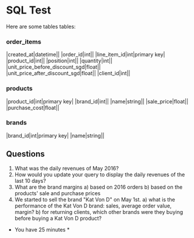 # SQL Test

Here are some tables tables:


### order_items

|created_at|datetime||
|order_id|int||
|line_item_id|int|primary key|
|product_id|int||
|position|int||
|quantity|int||
|unit_price_before_discount_sgd|float||
|unit_price_after_discount_sgd|float||
|client_id|int||


### products

|product_id|int|primary key|
|brand_id|int||
|name|string||
|sale_price|float||
|purchase_cost|float||


### brands

|brand_id|int|primary key|
|name|string||

## Questions

1) What was the daily revenues of May 2016?
2) How would you update your query to display the daily revenues of the last 10 days?
3) What are the brand margins
    a) based on 2016 orders
    b) based on the products' sale and purchase prices
4) We started to sell the brand "Kat Von D" on May 1st.
    a) what is the performance of the Kat Von D brand: sales, average order value, margin?
    b) for returning clients, which other brands were they buying before buying a Kat Von D product?

* You have 25 minutes *
